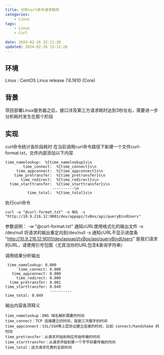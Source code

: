 ```yaml
---
title: 分析curl命令请求耗时
categories: 
	- Linux
tags: 
	- Linux
	- Curl
	
date: 2024-02-26 15:11:20
updated: 2024-02-26 15:11:20
---
```

<!-- toc -->

## <span id="inline-blue">环境</span>
Linux : CentOS Linux release 7.6.1810 (Core) 

## <span id="inline-blue">背景</span>
项目部署Linux服务器之后，接口涉及第三方请求耗时达到3秒左右，需要进一步分析耗时发生在那个阶段

## <span id="inline-blue">实现</span>
curl命令统计各阶段耗时
在当前调用curl命令路径下新建一个文件curl-format.txt，文件内部添加以下内容
```shell
time_namelookup:  %{time_namelookup}s\n
        time_connect:  %{time_connect}s\n
     time_appconnect:  %{time_appconnect}s\n
    time_pretransfer:  %{time_pretransfer}s\n
       time_redirect:  %{time_redirect}s\n
  time_starttransfer:  %{time_starttransfer}s\n
                     ----------\n
          time_total:  %{time_total}s\n
```

执行curl命令
```shell
curl -w "@curl-format.txt" -o NUL -s "http://10.9.216.12:9001/dev/appapi/tvBox/api/queryBindUsers"
```
参数说明：
-w "@curl-format.txt" 通知cURL使用格式化的输出文件
-o /dev/null 将请求的输出重定向到/dev/null
-s 通知cURL不显示进度条
"http://10.9.216.12:9001/dev/appapi/tvBox/api/queryBindUsers" 是我们请求的URL，请使用引号包围（尤其当你的URL包含&查询字符串）

调用结果分析输出
```shell
 time_namelookup: 0.000
      time_connect: 0.000
   time_appconnect: 0.000
     time_redirect: 0.000
  time_pretransfer: 0.001
time_starttransfer: 0.049
                    ----------
time_total: 0.049
```
输出内容各项释义
```shell
time_namelookup：DNS 域名解析需要的时间
time_connect：TCP 连接建立的时间，就是三次握手的时间
time_appconnect：SSL/SSH等上层协议建立连接的时间，比如 connect/handshake 的时间
time_pretransfer：从请求开始到响应开始传输的时间
time_starttransfer：从请求开始到第一个字节将要传输的时间
time_total：这次请求花费的全部时间
```





